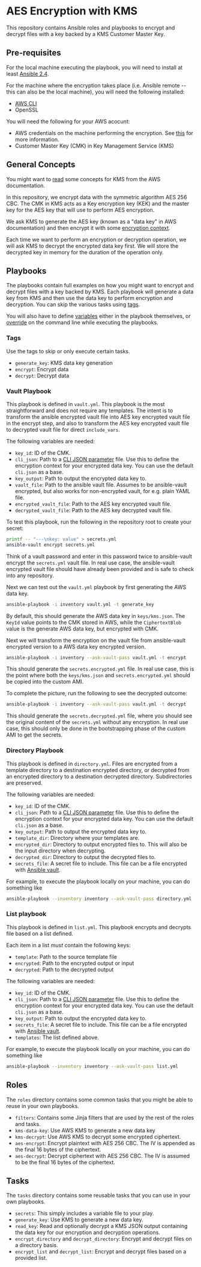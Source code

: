 # AES Encryption with KMS

This repository contains Ansible roles and playbooks to encrypt and decrypt
files with a key backed by a KMS Customer Master Key.

## Pre-requisites

For the local machine executing the playbook, you will need to install at least
[Ansible 2.4](https://docs.ansible.com/ansible/latest/intro_installation.html).

For the machine where the encryption takes place (i.e. Ansible remote -- this
can also be the local machine), you will need the following installed:

- [AWS CLI](https://aws.amazon.com/cli/)
- OpenSSL

You will need the following for your AWS acocunt:

- AWS credentials on the machine performing the encryption. See
  [this](https://docs.aws.amazon.com/cli/latest/userguide/cli-chap-getting-started.html)
  for more information.
- Customer Master Key (CMK) in Key Management Service (KMS)

## General Concepts

You might want to [read](https://docs.aws.amazon.com/kms/latest/developerguide/concepts.html)
some concepts for KMS from the AWS documentation.

In this repository, we encrypt data with the symmetric algorithm AES 256 CBC.
The CMK in KMS acts as a Key encryption key (KEK) and the master key for the AES
key that will use to perform AES encryption.

We ask KMS to generate the AES key (known as a "data key" in AWS documentation)
and then encrypt it with some
[encryption context](https://docs.aws.amazon.com/kms/latest/developerguide/encryption-context.html).

Each time we want to perform an encryption or decryption operation, we will ask
KMS to decrypt the encrypted data key first. We will store the decrypted key in
memory for the duration of the operation only.

## Playbooks

The playbooks contain full examples on how you might want to encrypt and decrypt
files with a key backed by KMS. Each playbook will generate a data key from KMS
and then use the data key to perform encryption and decryption. You can skip the
various tasks using
[tags](https://docs.ansible.com/ansible/latest/playbooks_tags.html).

You will also have to define
[variables](https://docs.ansible.com/ansible/latest/playbooks_variables.html)
either in the playbook themselves, or
[override](https://docs.ansible.com/ansible/latest/playbooks_variables.html#passing-variables-on-the-command-line)
on the command line while executing the playbooks.

### Tags

Use the tags to skip or only execute certain tasks.

- `generate_key`: KMS data key generation
- `encrypt`: Encrypt data
- `decrypt`: Decrypt data

### Vault Playbook

This playbook is defined in `vault.yml`. This playbook is the most
straightforward and does not require any templates. The intent is to transform
the ansible encrypted vault file into AES key encrypted vault file in the
encrypt step, and also to transform the AES key encrypted vault file to
decrypted vault file for direct `include_vars`.

The following variables are needed:

- `key_id`: ID of the CMK.
- `cli_json`: Path to a [CLI JSON parameter](https://docs.aws.amazon.com/cli/latest/userguide/cli-using-param.html#cli-using-param-json)
  file. Use this to define the encryption context for your encrypted data key.
  You can use the default `cli.json` as a base.
- `key_output`: Path to output the encrypted data key to.
- `vault_file`: Path to the ansible vault file. Assumes to be ansible-vault
  encrypted, but also works for non-encrypted vault, for e.g. plain YAML file.
- `encrypted_vault_file`: Path to the AES key encrypted vault file.
- `decrypted_vault_file`: Path to the AES key decrypted vault file.

To test this playbook, run the following in the repository root to create your
secret:

```bash
printf -- "---\nkey: value" > secrets.yml
ansible-vault encrypt secrets.yml
```

Think of a vault password and enter in this password twice to ansible-vault
encrypt the `secrets.yml` vault file. In real use case, the ansible-vault
encrypted vault file should have already been provided and is safe to check into
any repository.

Next we can test out the `vault.yml` playbook by first generating the AWS data
key.

```bash
ansible-playbook -i inventory vault.yml -t generate_key
```

By default, this should generate the AWS data key in `keys/kms.json`. The
`KeyId` value points to the CMK stored in AWS, while the `CiphertextBlob` value
is the generate AWS data key, but encrypted with CMK.

Next we will transform the encryption on the vault file from ansible-vault
encrypted version to a AWS data key encrypted version.

```bash
ansible-playbook -i inventory --ask-vault-pass vault.yml -t encrypt
```

This should generate the `secrets.encrypted.yml` file. In real use case, this is
the point where both the `keys/kms.json` and `secrets.encrypted.yml` should be
copied into the custom AMI.

To complete the picture, run the following to see the decrypted outcome:

```bash
ansible-playbook -i inventory --ask-vault-pass vault.yml -t decrypt
```

This should generate the `secrets.decrypted.yml` file, where you should see
the original content of the `secrets.yml` without any encryption. In real use
case, this should only be done in the bootstrapping phase of the custom AMI to
get the secrets.

### Directory Playbook

This playbook is defined in `directory.yml`. Files are encrypted from a template
directory to a destination encrypted directory, or decrypted from an encrypted
directory to a destination decrypted directory. Subdirectories are preserved.

The following variables are needed:

- `key_id`: ID of the CMK.
- `cli_json`: Path to a [CLI JSON parameter](https://docs.aws.amazon.com/cli/latest/userguide/cli-using-param.html#cli-using-param-json)
  file. Use this to define the encryption context for your encrypted data key.
  You can use the default `cli.json` as a base.
- `key_output`: Path to output the encrypted data key to.
- `template_dir`: Directory where your templates are.
- `encrypted_dir`: Directory to output encrypted files to. This will also be the
  input directory when decrypting.
- `decrypted_dir`: Directory to output the decrypted files to.
- `secrets_file`: A secret file to include. This file can be a file encrypted
  with [Ansible vault](https://docs.ansible.com/ansible/2.4/vault.html).

For example, to execute the playbook locally on your machine, you can do
something like

```bash
ansible-playbook --inventory inventory --ask-vault-pass directory.yml
```

### List playbook

This playbook is defined in `list.yml`. This playbook encrypts and decrypts file
based on a list defined.

Each item in a list *must* contain the following keys:

- `template`: Path to the source template file
- `encrypted`: Path to the encrypted output or input
- `decrypted`: Path to the decrypted output

The following variables are needed:

- `key_id`: ID of the CMK.
- `cli_json`: Path to a
  [CLI JSON parameter](https://docs.aws.amazon.com/cli/latest/userguide/cli-using-param.html#cli-using-param-json)
  file. Use this to define the encryption context for your encrypted data key.
  You can use the default `cli.json` as a base.
- `key_output`: Path to output the encrypted data key to.
- `secrets_file`: A secret file to include. This file can be a file encrypted
  with [Ansible vault](https://docs.ansible.com/ansible/2.4/vault.html).
- `templates`: The list defined above.

For example, to execute the playbook locally on your machine, you can do
something like

```bash
ansible-playbook --inventory inventory --ask-vault-pass list.yml
```

## Roles

The `roles` directory contains some common tasks that you might be able to reuse
in your own playbooks.

- `filters`: Contains some Jinja filters that are used by the rest of the roles
  and tasks.
- `kms-data-key`: Use AWS KMS to generate a new data key
- `kms-decrypt`: Use AWS KMS to decrypt some encrypted ciphertext.
- `aes-encrypt`: Encrypt plaintext with AES 256 CBC. The IV is appended as the
  final 16 bytes of the ciphertext.
- `aes-decrypt`: Decrypt ciphertext with AES 256 CBC. The IV is assumed to be
  the final 16 bytes of the ciphertext.

## Tasks

The `tasks` directory contains some reusable tasks that you can use in your own playbooks.

- `secrets`: This simply includes a variable file to your play.
- `generate_key`: Use KMS to generate a new data key.
- `read_key`: Read and optionally decrypt a KMS JSON output containing the data
  key for our encryption and decryption operations.
- `encrypt_directory` and `decrypt_directory`: Encrypt and decrypt files on a
  directory basis.
- `encrypt_list` and `decrypt_list`: Encrypt and decrypt files based on a
  provided list.
